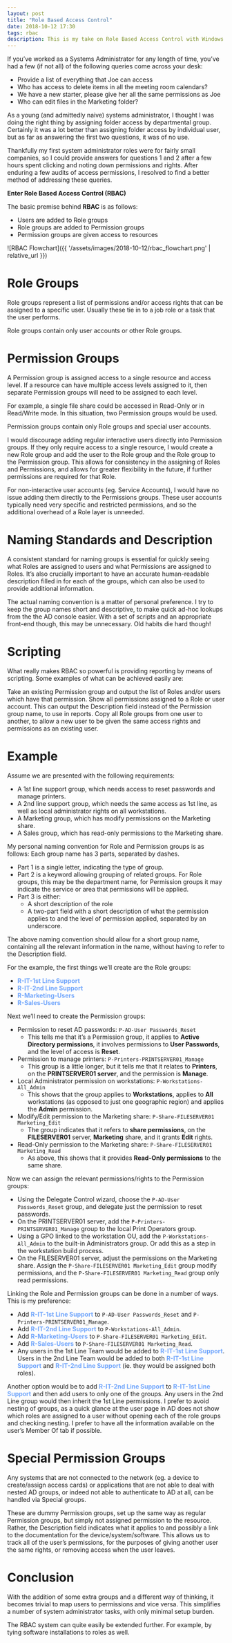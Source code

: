 ```yaml
---
layout: post
title: "Role Based Access Control"
date: 2018-10-12 17:30
tags: rbac
description: This is my take on Role Based Access Control with Windows Active Directory.
---
```


If you’ve worked as a Systems Administrator for any length of time, you’ve had a few (if not all) of the following queries come across your desk:

* Provide a list of everything that Joe can access
* Who has access to delete items in all the meeting room calendars?
* We have a new starter, please give her all the same permissions as Joe
* Who can edit files in the Marketing folder?

As a young (and admittedly naive) systems administrator, I thought I was doing the right thing by assigning folder access by departmental group. Certainly it was a lot better than assigning folder access by individual user, but as far as answering the first two questions, it was of no use.

Thankfully my first system administrator roles were for fairly small companies, so I could provide answers for questions 1 and 2 after a few hours spent clicking and noting down permissions and rights. After enduring a few audits of access permissions, I resolved to find a better method of addressing these queries.

**Enter Role Based Access Control (RBAC)**

The basic premise behind **RBAC** is as follows:

* Users are added to Role groups
* Role groups are added to Permission groups
* Permission groups are given access to resources

![RBAC Flowchart]({{ '/assets/images/2018-10-12/rbac_flowchart.png' | relative_url }})

Role Groups
===========
Role groups represent a list of permissions and/or access rights that can be assigned to a specific user. Usually these tie in to a job role or a task that the user performs.

Role groups contain only user accounts or other Role groups.


Permission Groups
=================
A Permission group is assigned access to a single resource and access level. If a resource can have multiple access levels assigned to it, then separate Permission groups will need to be assigned to each level.

For example, a single file share could be accessed in Read-Only or in Read/Write mode. In this situation, two Permission groups would be used.

Permission groups contain only Role groups and special user accounts.

I would discourage adding regular interactive users directly into Permission groups. If they only require access to a single resource, I would create a new Role group and add the user to the Role group and the Role group to the Permission group. This allows for consistency in the assigning of Roles and Permissions, and allows for greater flexibility in the future, if further permissions are required for that Role.

For non-interactive user accounts (eg. Service Accounts), I would have no issue adding them directly to the Permissions groups. These user accounts typically need very specific and restricted permissions, and so the additional overhead of a Role layer is unneeded.


Naming Standards and Description
================================
A consistent standard for naming groups is essential for quickly seeing what Roles are assigned to users and what Permissions are assigned to Roles. It’s also crucially important to have an accurate human-readable description filled in for each of the groups, which can also be used to provide additional information.

The actual naming convention is a matter of personal preference. I try to keep the group names short and descriptive, to make quick ad-hoc lookups from the the AD console easier. With a set of scripts and an appropriate front-end though, this may be unnecessary. Old habits die hard though!


Scripting
=========
What really makes RBAC so powerful is providing reporting by means of scripting. Some examples of what can be achieved easily are:

Take an existing Permission group and output the list of Roles and/or users which have that permission.
Show all permissions assigned to a Role or user account. This can output the Description field instead of the Permission group name, to use in reports.
Copy all Role groups from one user to another, to allow a new user to be given the same access rights and permissions as an existing user.


Example
=======
Assume we are presented with the following requirements:

* A 1st line support group, which needs access to reset passwords and manage printers.
* A 2nd line support group, which needs the same access as 1st line, as well as local administrator rights on all workstations.
* A Marketing group, which has modify permissions on the Marketing share.
* A Sales group, which has read-only permissions to the Marketing share.


My personal naming convention for Role and Permission groups is as follows: Each group name has 3 parts, separated by dashes.

* Part 1 is a single letter, indicating the type of group.
* Part 2 is a keyword allowing grouping of related groups. For Role groups, this may be the department name, for Permission groups it may indicate the service or area that permissions will be applied.
* Part 3 is either:
  * A short description of the role
  * A two-part field with a short description of what the permission applies to and the level of permission applied, separated by an underscore.

The above naming convention should allow for a short group name, containing all the relevant information in the name, without having to refer to the Description field.

For the example, the first things we’ll create are the Role groups:

* <span style="color:#71a6fc">**R-IT-1st Line Support**</span>
* <span style="color:#71a6fc">**R-IT-2nd Line Support**</span>
* <span style="color:#71a6fc">**R-Marketing-Users**</span>
* <span style="color:#71a6fc">**R-Sales-Users**</span>

Next we’ll need to create the Permission groups:

* Permission to reset AD passwords: `P-AD-User Passwords_Reset`
  * This tells me that it’s a Permission group, it applies to **Active Directory permissions**, it involves permissions to **User Passwords**, and the level of access is **Reset**.
* Permission to manage printers: `P-Printers-PRINTSERVER01_Manage`
  * This group is a little longer, but it tells me that it relates to **Printers**, on the **PRINTSERVER01 server**, and the permission is **Manage**.
* Local Administrator permission on workstations: `P-Workstations-All_Admin`
  * This shows that the group applies to **Workstations**, applies to **All** workstations (as opposed to just one geographic region) and applies the **Admin** permission.
* Modify/Edit permission to the Marketing share: `P-Share-FILESERVER01 Marketing_Edit`
  * The group indicates that it refers to **share permissions**, on the **FILESERVER01** server, **Marketing** share, and it grants **Edit** rights.
* Read-Only permission to the Marketing share: `P-Share-FILESERVER01 Marketing_Read`
  * As above, this shows that it provides **Read-Only permissions** to the same share.

Now we can assign the relevant permissions/rights to the Permission groups:

* Using the Delegate Control wizard, choose the `P-AD-User Passwords_Reset` group, and delegate just the permission to reset passwords.
* On the PRINTSERVER01 server, add the `P-Printers-PRINTSERVER01_Manage` group to the local Print Operators group.
* Using a GPO linked to the workstation OU, add the `P-Workstations-All_Admin` to the built-in Administrators group. Or add this as a step in the workstation build process.
* On the FILESERVER01 server, adjust the permissions on the Marketing share. Assign the `P-Share-FILESERVER01 Marketing_Edit` group modify permissions, and the `P-Share-FILESERVER01 Marketing_Read` group only read permissions.

Linking the Role and Permission groups can be done in a number of ways. This is my preference:

* Add <span style="color:#71a6fc">**R-IT-1st Line Support**</span> to `P-AD-User Passwords_Reset` and `P-Printers-PRINTSERVER01_Manage`.
* Add <span style="color:#71a6fc">**R-IT-2nd Line Support**</span> to `P-Workstations-All_Admin`.
* Add <span style="color:#71a6fc">**R-Marketing-Users**</span> to `P-Share-FILESERVER01 Marketing_Edit`.
* Add <span style="color:#71a6fc">**R-Sales-Users**</span> to `P-Share-FILESERVER01 Marketing_Read`.
* Any users in the 1st Line Team would be added to <span style="color:#71a6fc">**R-IT-1st Line Support**</span>. Users in the 2nd Line Team would be added to both <span style="color:#71a6fc">**R-IT-1st Line Support**</span> and <span style="color:#71a6fc">**R-IT-2nd Line Support**</span> (ie. they would be assigned both roles).

Another option would be to add <span style="color:#71a6fc">**R-IT-2nd Line Support**</span> to <span style="color:#71a6fc">**R-IT-1st Line Support**</span> and then add users to only one of the groups. Any users in the 2nd Line group would then inherit the 1st Line permissions. I prefer to avoid nesting of groups, as a quick glance at the user page in AD does not show which roles are assigned to a user without opening each of the role groups and checking nesting. I prefer to have all the information available on the user’s Member Of tab if possible.


Special Permission Groups
=========================
Any systems that are not connected to the network (eg. a device to create/assign access cards) or applications that are not able to deal with nested AD groups, or indeed not able to authenticate to AD at all, can be handled via Special groups.

These are dummy Permission groups, set up the same way as regular Permission groups, but simply not assigned permission to the resource. Rather, the Description field indicates what it applies to and possibly a link to the documentation for the device/system/software. This allows us to track all of the user’s permissions, for the purposes of giving another user the same rights, or removing access when the user leaves.


Conclusion
==========
With the addition of some extra groups and a different way of thinking, it becomes trivial to map users to permissions and vice versa. This simplifies a number of system administrator tasks, with only minimal setup burden.

The RBAC system can quite easily be extended further. For example, by tying software installations to roles as well.
